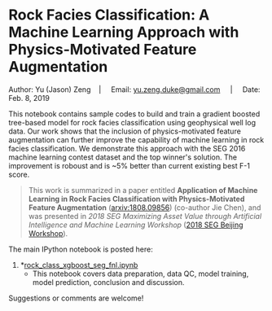 # Rock Facies Classification: A Machine Learning Approach with Physics-Motivated Feature Augmentation

Author: Yu (Jason) Zeng  &nbsp; &nbsp;| &nbsp; &nbsp; Email: yu.zeng.duke@gmail.com &nbsp; &nbsp; | &nbsp; &nbsp; Date: Feb. 8, 2019

This notebook contains sample codes to build and train a gradient boosted tree-based model for rock facies classification using geophysical well log data. Our work shows that the inclusion of physics-motivated feature augmentation can further improve the capability of machine learning in rock facies classification. We demonstrate this approach with the SEG 2016 machine learning contest dataset and the top winner's solution. The improvement is roboust and is ~5% better than current existing best F-1 score.

> This work is summarized in a paper entitled **Application of Machine Learning in Rock Facies Classification with Physics-Motivated Feature Augmentation** ([arxiv:1808.09856](https://arxiv.org/abs/1808.09856)) (co-author Jie Chen), and was presented in *2018 SEG Maximizing Asset Value through Artificial Intelligence and Machine Learning Workshop* ([2018 SEG Beijing Workshop](https://seg.org/Portals/0/SEG/Events/AIML_2018/Official_Program_AI_ML.pdf)). 

The main IPython notebook is posted here:
1. *[rock_class_xgboost_seg_fnl.ipynb](rock_class_xgboost_seg_fnl.ipynb)
   * This notebook covers data preparation, data QC, model training, model prediction, conclusion and discussion.
   
Suggestions or comments are welcome!
